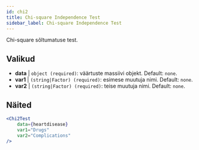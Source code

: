 ```yaml
---
id: chi2
title: Chi-square Independence Test
sidebar_label: Chi-square Independence Test
---
```


Chi-square sõltumatuse test.

## Valikud

* __data__ | `object (required)`: väärtuste massiivi objekt. Default: `none`.
* __var1__ | `(string|Factor) (required)`: esimese muutuja nimi. Default: `none`.
* __var2__ | `(string|Factor) (required)`: teise muutuja nimi. Default: `none`.


## Näited

```jsx live
<Chi2Test
    data={heartdisease} 
    var1="Drugs"
    var2="Complications"
/>
```
